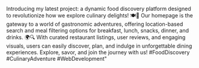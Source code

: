 Introducing my latest project: a dynamic food discovery platform designed to revolutionize how we explore culinary delights!
🍽️🌟 Our homepage is the gateway to a world of gastronomic adventures, offering location-based search and meal filtering options
for breakfast, lunch, snacks, dinner, and drinks. 🌍🔍 With curated restaurant listings, user reviews, and engaging visuals, users 
can easily discover, plan, and indulge in unforgettable dining experiences. Explore, savor, and join the journey with us!
#FoodDiscovery #CulinaryAdventure #WebDevelopment"
